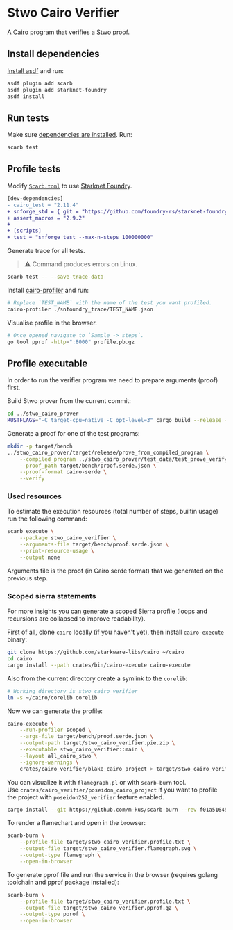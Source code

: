 # Stwo Cairo Verifier

A [Cairo](https://github.com/starkware-libs/cairo) program that verifies a [Stwo](https://github.com/starkware-libs/stwo) proof.

## Install dependencies

[Install asdf](https://asdf-vm.com/guide/getting-started.html#_3-install-asdf) and run:

```bash
asdf plugin add scarb
asdf plugin add starknet-foundry
asdf install
```

## Run tests

Make sure [dependencies are installed](#install-dependencies). Run:

```bash
scarb test
```

## Profile tests

Modify [`Scarb.toml`](./Scarb.toml) to use [Starknet Foundry](https://github.com/foundry-rs/starknet-foundry).

```diff
[dev-dependencies]
- cairo_test = "2.11.4"
+ snforge_std = { git = "https://github.com/foundry-rs/starknet-foundry", tag = "v0.33.0" }
+ assert_macros = "2.9.2"
+
+ [scripts]
+ test = "snforge test --max-n-steps 100000000"
```

Generate trace for all tests.

<!-- TODO(andrew): Debug error on Linux. -->
> :warning: Command produces errors on Linux.

```bash
scarb test -- --save-trace-data
```

Install [cairo-profiler](https://github.com/software-mansion/cairo-profiler) and run:

```bash
# Replace `TEST_NAME` with the name of the test you want profiled.
cairo-profiler ./snfoundry_trace/TEST_NAME.json
```

Visualise profile in the browser.

```bash
# Once opened navigate to `Sample -> steps`.
go tool pprof -http=":8000" profile.pb.gz
```

## Profile executable

In order to run the verifier program we need to prepare arguments (proof) first.

Build Stwo prover from the current commit:

```sh
cd ../stwo_cairo_prover
RUSTFLAGS="-C target-cpu=native -C opt-level=3" cargo build --release --bin prove_from_compiled_program
```

Generate a proof for one of the test programs:

```sh
mkdir -p target/bench
../stwo_cairo_prover/target/release/prove_from_compiled_program \
    --compiled_program ../stwo_cairo_prover/test_data/test_prove_verify_all_opcode_components/compiled.json \
    --proof_path target/bench/proof.serde.json \
    --proof-format cairo-serde \
    --verify
```

### Used resources

To estimate the execution resources (total number of steps, builtin usage) run the following command:

```sh
scarb execute \
    --package stwo_cairo_verifier \
    --arguments-file target/bench/proof.serde.json \
    --print-resource-usage \
    --output none
```

Arguments file is the proof (in Cairo serde format) that we generated on the previous step.

### Scoped sierra statements

For more insights you can generate a scoped Sierra profile (loops and recursions are collapsed to improve readability).

First of all, clone `cairo` locally (if you haven't yet), then install `cairo-execute` binary:

```sh
git clone https://github.com/starkware-libs/cairo ~/cairo
cd cairo
cargo install --path crates/bin/cairo-execute cairo-execute
```

Also from the current directory create a symlink to the `corelib`:

```sh
# Working directory is stwo_cairo_verifier
ln -s ~/cairo/corelib corelib
```

Now we can generate the profile:

```sh
cairo-execute \
    --run-profiler scoped \
    --args-file target/bench/proof.serde.json \
    --output-path target/stwo_cairo_verifier.pie.zip \
    --executable stwo_cairo_verifier::main \
    --layout all_cairo_stwo \
    --ignore-warnings \
    crates/cairo_verifier/blake_cairo_project > target/stwo_cairo_verifier.profile.txt
```

You can visualize it with `flamegraph.pl` or with `scarb-burn` tool.  
Use `crates/cairo_verifier/poseidon_cairo_project` if you want to profile the project with `poseidon252_verifier` feature enabled.  

```sh
cargo install --git https://github.com/m-kus/scarb-burn --rev f01a5164576e29c002098ab397fb015808a4fb7b scarb-burn
```

To render a flamechart and open in the browser:

```sh
scarb-burn \
    --profile-file target/stwo_cairo_verifier.profile.txt \
    --output-file target/stwo_cairo_verifier.flamegraph.svg \
    --output-type flamegraph \
    --open-in-browser
```

To generate pprof file and run the service in the browser (requires golang toolchain and pprof package installed):

```sh
scarb-burn \
    --profile-file target/stwo_cairo_verifier.profile.txt \
    --output-file target/stwo_cairo_verifier.pprof.gz \
    --output-type pprof \
    --open-in-browser
```
